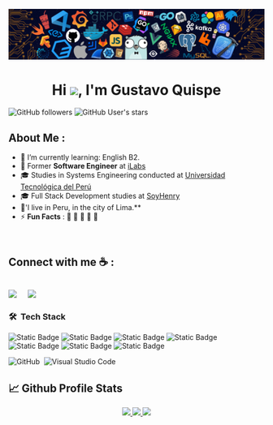 ![Github Banner](https://github.com/Jaydeep-Yadav/Jaydeep-Yadav/blob/main/banner.png)

<h1 align="center">Hi <img src="https://media.giphy.com/media/hvRJCLFzcasrR4ia7z/giphy.gif" width="35">, I'm Gustavo Quispe</h1>

![GitHub followers](https://img.shields.io/github/followers/GustavoQuispeC?style=social&logoColor=%23204ECF)
![GitHub User's stars](https://img.shields.io/github/stars/GustavoQuispeC?logoColor=%23204ECF)


## About Me :

- 🌱 I’m currently learning: English B2.
- 🏢 Former **Software Engineer** at [iLabs](https://www.ilabs.lk/)
- 🎓 Studies in Systems Engineering conducted at [Universidad Tecnológica del Perú](https://www.utp.edu.pe)
- 🎓 Full Stack Development studies at [SoyHenry](http:/www.soyhenry.com/)
- 🏡'I live in Peru, in the city of Lima.**
- ⚡ **Fun Facts** : 🍕 🏉 🏏 🎥 🚞

<br>

## Connect with me ☕ :

<br>
<a target="_blank" href="https://www.linkedin.com/in/gustavoquispe/"><img src="https://img.shields.io/badge/-LinkedIn-0077B5?style=for-the-badge&logo=Linkedin&logoColor=white"></img></a>
&emsp;
<a target="_blank" href="mailto:gusstavocta@gmail.com"
><img src="https://img.shields.io/badge/-Gmail-D14836?style=for-the-badge&logo=Gmail&logoColor=white"></img></a>
&emsp;




<br>

### 🛠 &nbsp;Tech Stack
![Static Badge](https://img.shields.io/badge/React-%23008ECF?style=flat-square&logo=React&labelColor=black)
![Static Badge](https://img.shields.io/badge/JavaScript-yellow?style=flat-square&logo=JavaScript&labelColor=black)
![Static Badge](https://img.shields.io/badge/NodeJS-Green?style=flat-square&logo=Node.js&labelColor=black)
![Static Badge](https://img.shields.io/badge/Boostrap-%237952B3?style=flat-square&logo=Bootstrap&labelColor=black)
![Static Badge](https://img.shields.io/badge/HTML5-%23E34F26?style=flat-square&logo=html5&labelColor=black)
![Static Badge](https://img.shields.io/badge/CSS3-%231572B6?style=flat-square&logo=css3&labelColor=black)
![Static Badge](https://img.shields.io/badge/Git-%23F05032?style=flat-square&logo=git&labelColor=black)







![GitHub](https://img.shields.io/badge/-GitHub-05122A?style=flat&logo=github)&nbsp;
![Visual Studio Code](https://img.shields.io/badge/-Visual%20Studio%20Code-05122A?style=flat&logo=visual-studio-code&logoColor=007ACC)&nbsp;



## 📈 Github Profile Stats

<p align="center">
    <a href="https://github.com/GustavoQuispeC">
        <img height="180em" src="https://streak-stats.demolab.com?user=GustavoQuispeC&theme=tokyonight&hide_border=true&border_radius="/>
        <img height="180em" src="https://github-readme-stats.vercel.app/api?username=GustavoQuispeC&show_icons=true&count_private=true&hide_border=true&theme=tokyonight&include_all_commits=true&count_private=true"/>
        <img height="180em" src="https://github-readme-stats.vercel.app/api/top-langs/?username=GustavoQuispeC&hide_border=true&layout=compact&theme=tokyonight&hide=jupyter%20notebook"/>
    </a>
</p>

<br/>


